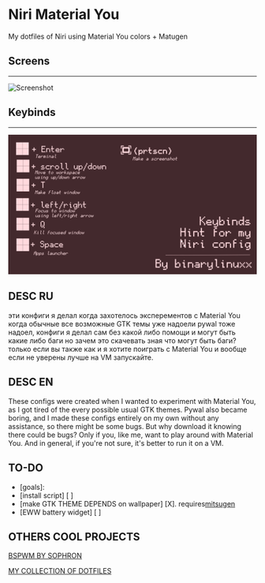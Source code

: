 # Niri Material You  
My dotfiles of Niri using Material You colors + Matugen  

## Screens  
---  
![Screenshot](screens.png)  

## Keybinds  
---  
![Keybinds](keybinds-binary.png)  

## DESC RU
эти конфиги я делал когда захотелось эксперементов с Material You когда обычные все возможные GTK темы уже надоели
pywal тоже надоел, конфиги я делал сам без какой либо помощи и могут быть какие либо баги но зачем это скачевать зная что могут быть баги?
только если вы также как и я хотите поиграть с Material You и вообще если не уверены лучше
на VM запускайте.

## DESC EN
These configs were created when I wanted to experiment with Material You, as I got tired of the every possible usual GTK themes.
Pywal also became boring, and I made these configs entirely on my own without any assistance, so there might be some bugs. But why download it knowing there could be bugs?
Only if you, like me, want to play around with Material You. And in general, if you're not sure, it's better to run it on a VM.

## TO-DO
- [goals]:
 - [install script] [ ]
 - [make GTK THEME DEPENDS on wallpaper] [X]. requires[mitsugen](https://github.com/DimitrisMilonopoulos/mitsugen)
 - [EWW battery widget] [ ]

## OTHERS COOL PROJECTS
[BSPWM BY SOPHRON](https://github.com/sophragoz/dots)

[MY COLLECTION OF DOTFILES](https://github.com/binarylinuxx/binary-dots)
